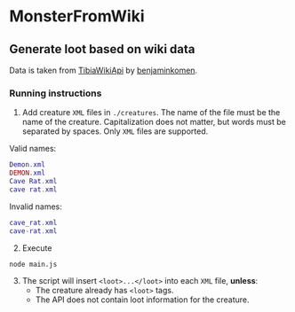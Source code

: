 # MonsterFromWiki

## Generate loot based on wiki data

Data is taken from [TibiaWikiApi](https://github.com/benjaminkomen/TibiaWikiApi) by [benjaminkomen](https://github.com/benjaminkomen).

### Running instructions

1. Add creature `XML` files in `./creatures`. The name of the file must be the name of the creature. Capitalization does not matter, but words must be separated by spaces. Only `XML` files are supported.

Valid names:

```lua
Demon.xml
DEMON.xml
Cave Rat.xml
cave rat.xml
```

Invalid names:

```lua
cave_rat.xml
cave-rat.xml
```

2. Execute

```
node main.js
```

3. The script will insert `<loot>...</loot>` into each `XML` file, **unless**:
   - The creature already has `<loot>` tags.
   - The API does not contain loot information for the creature.
